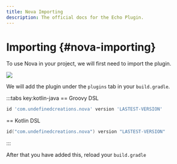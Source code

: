 ```yaml
---
title: Nova Importing
description: The official docs for the Echo Plugin.
---
```


# Importing {#nova-importing}

To use Nova in your project, we will first need to import the plugin.

[![](https://img.shields.io/gradle-plugin-portal/v/com.undefinedcreations.nova)](https://plugins.gradle.org/plugin/com.undefinedcreations.nova)

We will add the plugin under the `plugins` tab in your `build.gradle`.

:::tabs key:kotlin-java
== Groovy DSL
```groovy 
id 'com.undefinedcreations.nova' version 'LASTEST-VERSION'
```
== Kotlin DSL
```kotlin
id("com.undefinedcreations.nova") version "LASTEST-VERSION"
```
:::

After that you have added this, reload your `build.gradle`